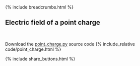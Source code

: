 {% include breadcrumbs.html %}

## Electric field of a point charge
<div class="header_line"><br/></div>

Download the [point_charge.py](code/point_charge.py) source code
{% include_relative code/point_charge.html %}

<p style="clear: both;"></p>

{% include share_buttons.html %}